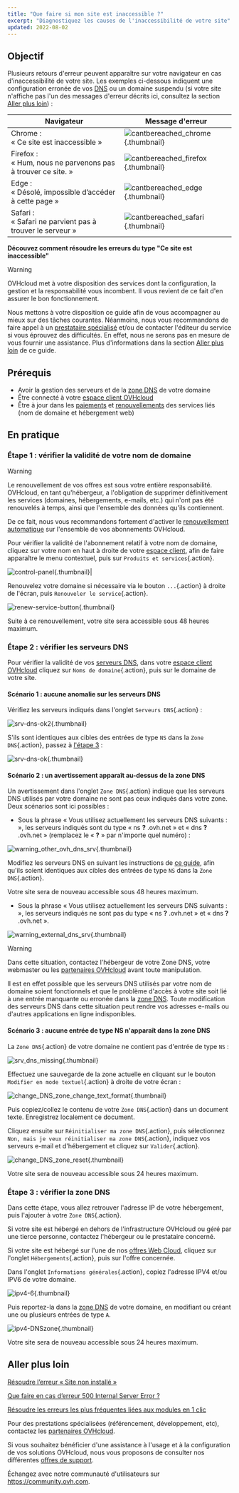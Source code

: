 ```yaml
---
title: "Que faire si mon site est inaccessible ?"
excerpt: "Diagnostiquez les causes de l'inaccessibilité de votre site"
updated: 2022-08-02
---
```


## Objectif

Plusieurs retours d'erreur peuvent apparaître sur votre navigateur en cas d'inaccessibilité de votre site. Les exemples ci-dessous indiquent une configuration erronée de vos [DNS](/pages/web/domains/dns_server_general_information#comprendre-la-notion-de-dns) ou un domaine suspendu (si votre site n'affiche pas l'un des messages d'erreur décrits ici, consultez la section [Aller plus loin](#aller-plus-loin)) :

|Navigateur|Message d'erreur|
|-|---|
|Chrome :<br>« Ce site est inaccessible »|![cantbereached_chrome](images/cantbereached_chrome.png){.thumbnail}|
|Firefox :<br>« Hum, nous ne parvenons pas à trouver ce site. »|![cantbereached_firefox](images/cantbereached_firefox.png){.thumbnail}|
|Edge :<br>« Désolé, impossible d’accéder à cette page »|![cantbereached_edge](images/cantbereached_edge.png){.thumbnail}|
|Safari :<br>« Safari ne parvient pas à trouver le serveur »|![cantbereached_safari](images/cantbereached_safari.png){.thumbnail}|

**Découvez comment résoudre les erreurs du type "Ce site est inaccessible"**

> [!warning]
>
> OVHcloud met à votre disposition des services dont la configuration, la gestion et la responsabilité vous incombent. Il vous revient de ce fait d'en assurer le bon fonctionnement.
>
> Nous mettons à votre disposition ce guide afin de vous accompagner au mieux sur des tâches courantes. Néanmoins, nous vous recommandons de faire appel à un [prestataire spécialisé](https://partner.ovhcloud.com/fr-ca/directory/) et/ou de contacter l'éditeur du service si vous éprouvez des difficultés. En effet, nous ne serons pas en mesure de vous fournir une assistance. Plus d'informations dans la section [Aller plus loin](#aller-plus-loin) de ce guide.
>

## Prérequis

- Avoir la gestion des serveurs et de la [zone DNS](/pages/web/domains/dns_zone_edit#comprendre-la-notion-de-dns) de votre domaine
- Être connecté à votre [espace client OVHcloud](https://ca.ovh.com/auth/?action=gotomanager&from=https://www.ovh.com/ca/fr/&ovhSubsidiary=qc)
- Être à jour dans les [paiements](/pages/account/billing/invoice_management#pay-bills) et [renouvellements](/pages/account/billing/how_to_use_automatic_renewal#renewal-management) des services liés (nom de domaine et hébergement web)

## En pratique

### Étape 1 : vérifier la validité de votre nom de domaine

> [!warning]
>
> Le renouvellement de vos offres est sous votre entière responsabilité.<br>
> OVHcloud, en tant qu'hébergeur, a l'obligation de supprimer définitivement les services (domaines, hébergements, e-mails, etc.) qui n'ont pas été renouvelés à temps, ainsi que l'ensemble des données qu'ils contiennent.
>
> De ce fait, nous vous recommandons fortement d'activer le [renouvellement automatique](/pages/account/billing/how_to_use_automatic_renewal#en-pratique) sur l'ensemble de vos abonnements OVHcloud.
>

Pour vérifier la validité de l'abonnement relatif à votre nom de domaine, cliquez sur votre nom en haut à droite de votre [espace client](	https://ca.ovh.com/auth/?action=gotomanager&from=https://www.ovh.com/ca/fr/&ovhSubsidiary=qc), afin de faire apparaître le menu contextuel, puis sur `Produits et services`{.action}.

![control-panel](images/control-panel.png){.thumbnail}|

Renouvelez votre domaine si nécessaire via le bouton `...`{.action} à droite de l'écran, puis `Renouveler le service`{.action}.

![renew-service-button](images/renew-service-button.png){.thumbnail}

Suite à ce renouvellement, votre site sera accessible sous 48 heures maximum.

### Étape 2 : vérifier les serveurs DNS

Pour vérifier la validité de vos [serveurs DNS](/pages/web_cloud/domains/dns_server_general_information), dans votre [espace client OVHcloud](https://ca.ovh.com/auth/?action=gotomanager&from=https://www.ovh.com/ca/fr/&ovhSubsidiary=qc) cliquez sur `Noms de domaine`{.action}, puis sur le domaine de votre site.

#### Scénario 1 : aucune anomalie sur les serveurs DNS

Vérifiez les serveurs indiqués dans l'onglet `Serveurs DNS`{.action} :

![srv-dns-ok2](images/srv-dns-ok2.png){.thumbnail}

S'ils sont identiques aux cibles des entrées de type `NS` dans la `Zone DNS`{.action}, passez à [l'étape 3](#etape3) :

![srv-dns-ok](images/srv-dns-ok.png){.thumbnail}

#### Scénario 2 : un avertissement apparaît au-dessus de la zone DNS

Un avertissement dans l'onglet `Zone DNS`{.action} indique que les serveurs DNS utilisés par votre domaine ne sont pas ceux indiqués dans votre zone. Deux scénarios sont ici possibles :

- Sous la phrase « Vous utilisez actuellement les serveurs DNS suivants : », les serveurs indiqués sont du type « ns **?** .ovh.net » et « dns **?** .ovh.net » (remplacez le « **?** » par n'importe quel numéro) :

![warning_other_ovh_dns_srv](images/warning_other_ovh_dns_srv.png){.thumbnail}

Modifiez les serveurs DNS en suivant les instructions de [ce guide](/pages/web/domains/dns_server_general_information#modifier-les-serveurs-dns), afin qu'ils soient identiques aux cibles des entrées de type `NS` dans la `Zone DNS`{.action}.

Votre site sera de nouveau accessible sous 48 heures maximum.

- Sous la phrase « Vous utilisez actuellement les serveurs DNS suivants : », les serveurs indiqués ne sont pas du type « ns **?** .ovh.net » et « dns **?** .ovh.net ».

![warning_external_dns_srv](images/warning_external_dns_srv.png){.thumbnail}

> [!warning]
>
> Dans cette situation, contactez l'hébergeur de votre Zone DNS, votre webmaster ou les [partenaires OVHcloud](https://partner.ovhcloud.com/fr-ca/directory/) avant toute manipulation.
>
> Il est en effet possible que les serveurs DNS utilisés par votre nom de domaine soient fonctionnels et que le problème d'accès à votre site soit lié à une entrée manquante ou erronée dans la [zone DNS](/pages/web/domains/dns_zone_edit#comprendre-la-notion-de-dns). Toute modification des serveurs DNS dans cette situation peut rendre vos adresses e-mails ou d'autres applications en ligne indisponibles.
>

#### Scénario 3 : aucune entrée de type NS n'apparaît dans la zone DNS

La `Zone DNS`{.action} de votre domaine ne contient pas d'entrée de type `NS` :

![srv_dns_missing](images/srv_dns_missing.png){.thumbnail}

Effectuez une sauvegarde de la zone actuelle en cliquant sur le bouton `Modifier en mode textuel`{.action} à droite de votre écran :

![change_DNS_zone_change_text_format](images/change_DNS_zone_change_text_format.png){.thumbnail}

Puis copiez/collez le contenu de votre `Zone DNS`{.action} dans un document texte. Enregistrez localement ce document.

Cliquez ensuite sur `Réinitialiser ma zone DNS`{.action}, puis sélectionnez `Non, mais je veux réinitialiser ma zone DNS`{.action}, indiquez vos serveurs e-mail et d'hébergement et cliquez sur `Valider`{.action}.

![change_DNS_zone_reset](images/change_DNS_zone_reset.png){.thumbnail}

Votre site sera de nouveau accessible sous 24 heures maximum.

### Étape 3 : vérifier la zone DNS <a name="etape3"></a>

Dans cette étape, vous allez retrouver l'adresse IP de votre hébergement, puis l'ajouter à votre `Zone DNS`{.action}.

Si votre site est hébergé en dehors de l'infrastructure OVHcloud ou géré par une tierce personne, contactez l'hébergeur ou le prestataire concerné.

Si votre site est hébergé sur l'une de nos [offres Web Cloud](https://www.ovhcloud.com/fr-ca/web-hosting/), cliquez sur l'onglet `Hébergements`{.action}, puis sur l'offre concernée.

Dans l'onglet `Informations générales`{.action}, copiez l'adresse IPV4 et/ou IPV6 de votre domaine.

![ipv4-6](images/ipv4-6.png){.thumbnail}

Puis reportez-la dans la [zone DNS](/pages/web/domains/dns_zone_edit#editer-la-zone-dns-ovhcloud-de-votre-nom-domaine) de votre domaine, en modifiant ou créant une ou plusieurs entrées de type `A`.

![ipv4-DNSzone](images/ipv4-DNSzone.png){.thumbnail}

Votre site sera de nouveau accessible sous 24 heures maximum.

## Aller plus loin <a name="aller-plus-loin"></a>

[Résoudre l’erreur « Site non installé »](/pages/web_cloud/web_hosting/multisites_website_not_installed)

[Que faire en cas d’erreur 500 Internal Server Error ?](/pages/web_cloud/web_hosting/diagnostic_fix_500_internal_server_error)

[Résoudre les erreurs les plus fréquentes liées aux modules en 1 clic](/pages/web_cloud/web_hosting/diagnostic_errors_module1clic)

Pour des prestations spécialisées (référencement, développement, etc), contactez les [partenaires OVHcloud](https://partner.ovhcloud.com/fr-ca/directory/).

Si vous souhaitez bénéficier d'une assistance à l'usage et à la configuration de vos solutions OVHcloud, nous vous proposons de consulter nos différentes [offres de support](https://www.ovhcloud.com/fr-ca/support-levels/).

Échangez avec notre communauté d'utilisateurs sur <https://community.ovh.com>.
